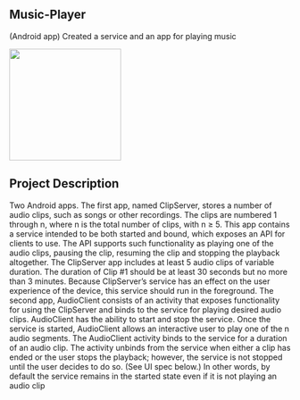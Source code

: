 ## Music-Player
(Android app) Created a service and an app for playing music

<img src=http://g.recordit.co/ODpyT6w4oz.gif width=200><br>


## Project Description 
Two Android apps. The first app, named ClipServer, stores a number of audio clips,
such as songs or other recordings. The clips are numbered 1 through n, where n is the total number of clips,
with n ≥ 5. This app contains a service intended to be both started and bound, which exposes an API
for clients to use. The API supports such functionality as playing one of the audio clips, pausing the clip,
resuming the clip and stopping the playback altogether. The ClipServer app includes at least 5 audio clips
of variable duration. The duration of Clip #1 should be at least 30 seconds but no more than 3 minutes.
Because ClipServer’s service has an effect on the user experience of the device, this service should run in
the foreground.
The second app, AudioClient consists of an activity that exposes functionality for using the ClipServer
and binds to the service for playing desired audio clips. AudioClient has the ability to start and stop the
service. Once the service is started, AudioClient allows an interactive user to play one of the n audio
segments. The AudioClient activity binds to the service for a duration of an audio clip. The activity unbinds
from the service when either a clip has ended or the user stops the playback; however, the service is not
stopped until the user decides to do so. (See UI spec below.) In other words, by default the service remains
in the started state even if it is not playing an audio clip
